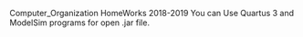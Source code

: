 
Computer_Organization HomeWorks 2018-2019 
You can Use Quartus 3 and ModelSim programs for open .jar file.
